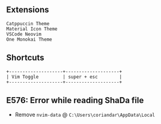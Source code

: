## Extensions
```
Catppuccin Theme
Material Icon Theme
VSCode Neovim
One Monokai Theme
```

## Shortcuts
```
+--------------------+--------------------+
| Vim Toggle         | super + esc        |
+--------------------+--------------------+
```

## E576: Error while reading ShaDa file
- Remove `nvim-data` @ `C:\Users\coriandar\AppData\Local`